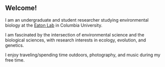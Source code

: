 ## Welcome!

I am an undergraduate and student researcher studying environmental biology at the [Eaton Lab](https://eaton-lab.org/) in Columbia University.  

I am fascinated by the intersection of environmental science and the biological sciences, with research interests in ecology, evolution, and genetics. 

I enjoy traveling/spending time outdoors, photography, and music during my free time.


